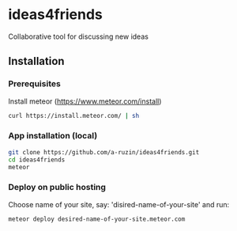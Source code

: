 # ideas4friends
Collaborative tool for discussing new ideas


## Installation

### Prerequisites

Install meteor (https://www.meteor.com/install)
```bash
curl https://install.meteor.com/ | sh
```
### App installation (local)

```bash
git clone https://github.com/a-ruzin/ideas4friends.git
cd ideas4friends
meteor
```

### Deploy on public hosting

Choose name of your site, say: 'disired-name-of-your-site' and run:

```bash
meteor deploy desired-name-of-your-site.meteor.com
```

